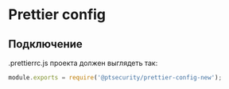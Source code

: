 # Prettier config

## Подключение

.prettierrc.js проекта должен выглядеть так:
```js
module.exports = require('@ptsecurity/prettier-config-new');
```


